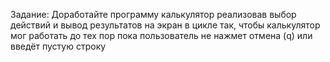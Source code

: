 Задание:
Доработайте программу калькулятор реализовав выбор действий и вывод результатов на экран в цикле так, чтобы калькулятор мог работать до тех пор пока пользователь не нажмет отмена (q) или введёт пустую строку